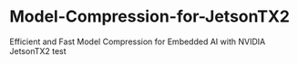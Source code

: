 # Model-Compression-for-JetsonTX2
Efficient and Fast Model Compression for Embedded AI with NVIDIA JetsonTX2 
test